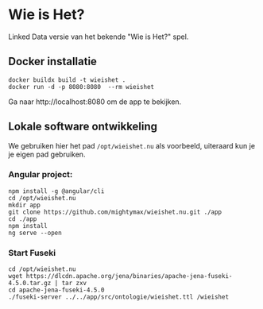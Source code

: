 # Wie is Het?

Linked Data versie van het bekende "Wie is Het?" spel.

## Docker installatie
```
docker buildx build -t wieishet .
docker run -d -p 8080:8080  --rm wieishet
```
Ga naar http://localhost:8080 om de app te bekijken.

## Lokale software ontwikkeling

We gebruiken hier het pad `/opt/wieishet.nu` als voorbeeld, uiteraard kun je je eigen pad gebruiken.

### Angular project:
```
npm install -g @angular/cli
cd /opt/wieishet.nu
mkdir app
git clone https://github.com/mightymax/wieishet.nu.git ./app
cd ./app
npm install
ng serve --open
```

### Start Fuseki
```
cd /opt/wieishet.nu
wget https://dlcdn.apache.org/jena/binaries/apache-jena-fuseki-4.5.0.tar.gz | tar zxv
cd apache-jena-fuseki-4.5.0
./fuseki-server ../../app/src/ontologie/wieishet.ttl /wieishet
```


